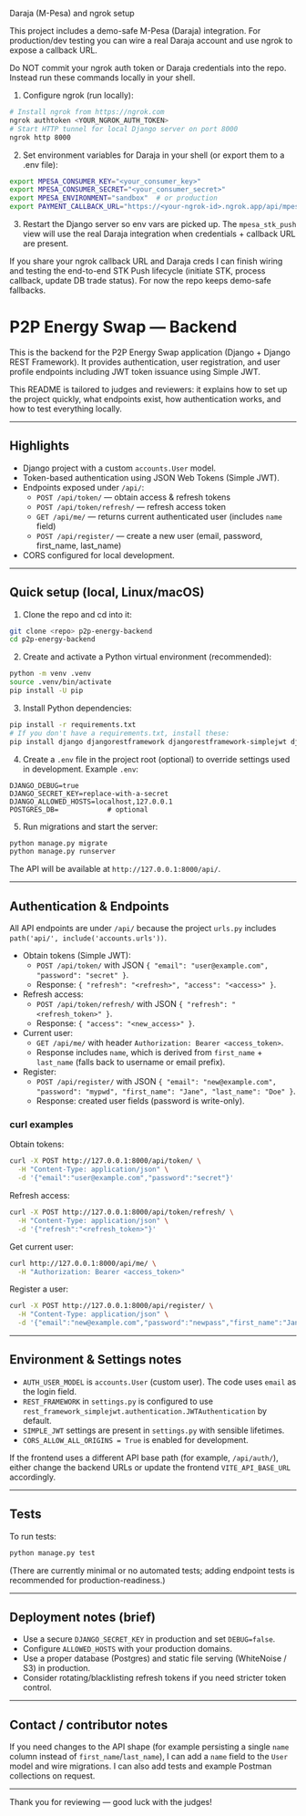 Daraja (M-Pesa) and ngrok setup

This project includes a demo-safe M-Pesa (Daraja) integration. For production/dev testing you can wire a real Daraja account and use ngrok to expose a callback URL.

Do NOT commit your ngrok auth token or Daraja credentials into the repo. Instead run these commands locally in your shell.

1) Configure ngrok (run locally):

```bash
# Install ngrok from https://ngrok.com
ngrok authtoken <YOUR_NGROK_AUTH_TOKEN>
# Start HTTP tunnel for local Django server on port 8000
ngrok http 8000
```

2) Set environment variables for Daraja in your shell (or export them to a .env file):

```bash
export MPESA_CONSUMER_KEY="<your_consumer_key>"
export MPESA_CONSUMER_SECRET="<your_consumer_secret>"
export MPESA_ENVIRONMENT="sandbox"  # or production
export PAYMENT_CALLBACK_URL="https://<your-ngrok-id>.ngrok.app/api/mpesa/callback/"
```

3) Restart the Django server so env vars are picked up. The `mpesa_stk_push` view will use the real Daraja integration when credentials + callback URL are present.

If you share your ngrok callback URL and Daraja creds I can finish wiring and testing the end-to-end STK Push lifecycle (initiate STK, process callback, update DB trade status). For now the repo keeps demo-safe fallbacks.
# P2P Energy Swap — Backend

This is the backend for the P2P Energy Swap application (Django + Django REST Framework). It provides authentication, user registration, and user profile endpoints including JWT token issuance using Simple JWT.

This README is tailored to judges and reviewers: it explains how to set up the project quickly, what endpoints exist, how authentication works, and how to test everything locally.

---

## Highlights

- Django project with a custom `accounts.User` model.
- Token-based authentication using JSON Web Tokens (Simple JWT).
- Endpoints exposed under `/api/`:
  - `POST /api/token/` — obtain access & refresh tokens
  - `POST /api/token/refresh/` — refresh access token
  - `GET /api/me/` — returns current authenticated user (includes `name` field)
  - `POST /api/register/` — create a new user (email, password, first_name, last_name)
- CORS configured for local development.

---

## Quick setup (local, Linux/macOS)

1. Clone the repo and cd into it:

```bash
git clone <repo> p2p-energy-backend
cd p2p-energy-backend
```

2. Create and activate a Python virtual environment (recommended):

```bash
python -m venv .venv
source .venv/bin/activate
pip install -U pip
```

3. Install Python dependencies:

```bash
pip install -r requirements.txt
# If you don't have a requirements.txt, install these:
pip install django djangorestframework djangorestframework-simplejwt django-cors-headers python-dotenv Pillow
```

4. Create a `.env` file in the project root (optional) to override settings used in development. Example `.env`:

```
DJANGO_DEBUG=true
DJANGO_SECRET_KEY=replace-with-a-secret
DJANGO_ALLOWED_HOSTS=localhost,127.0.0.1
POSTGRES_DB=            # optional
```

5. Run migrations and start the server:

```bash
python manage.py migrate
python manage.py runserver
```

The API will be available at `http://127.0.0.1:8000/api/`.

---

## Authentication & Endpoints

All API endpoints are under `/api/` because the project `urls.py` includes `path('api/', include('accounts.urls'))`.

- Obtain tokens (Simple JWT):
  - `POST /api/token/` with JSON `{ "email": "user@example.com", "password": "secret" }`.
  - Response: `{ "refresh": "<refresh>", "access": "<access>" }`.
- Refresh access:
  - `POST /api/token/refresh/` with JSON `{ "refresh": "<refresh_token>" }`.
  - Response: `{ "access": "<new_access>" }`.
- Current user:
  - `GET /api/me/` with header `Authorization: Bearer <access_token>`.
  - Response includes `name`, which is derived from `first_name` + `last_name` (falls back to username or email prefix).
- Register:
  - `POST /api/register/` with JSON `{ "email": "new@example.com", "password": "mypwd", "first_name": "Jane", "last_name": "Doe" }`.
  - Response: created user fields (password is write-only).

### curl examples

Obtain tokens:

```bash
curl -X POST http://127.0.0.1:8000/api/token/ \
  -H "Content-Type: application/json" \
  -d '{"email":"user@example.com","password":"secret"}'
```

Refresh access:

```bash
curl -X POST http://127.0.0.1:8000/api/token/refresh/ \
  -H "Content-Type: application/json" \
  -d '{"refresh":"<refresh_token>"}'
```

Get current user:

```bash
curl http://127.0.0.1:8000/api/me/ \
  -H "Authorization: Bearer <access_token>"
```

Register a user:

```bash
curl -X POST http://127.0.0.1:8000/api/register/ \
  -H "Content-Type: application/json" \
  -d '{"email":"new@example.com","password":"newpass","first_name":"Jane","last_name":"Doe"}'
```

---

## Environment & Settings notes

- `AUTH_USER_MODEL` is `accounts.User` (custom user). The code uses `email` as the login field.
- `REST_FRAMEWORK` in `settings.py` is configured to use `rest_framework_simplejwt.authentication.JWTAuthentication` by default.
- `SIMPLE_JWT` settings are present in `settings.py` with sensible lifetimes.
- `CORS_ALLOW_ALL_ORIGINS = True` is enabled for development.

If the frontend uses a different API base path (for example, `/api/auth/`), either change the backend URLs or update the frontend `VITE_API_BASE_URL` accordingly.

---

## Tests

To run tests:

```bash
python manage.py test
```

(There are currently minimal or no automated tests; adding endpoint tests is recommended for production-readiness.)

---

## Deployment notes (brief)

- Use a secure `DJANGO_SECRET_KEY` in production and set `DEBUG=false`.
- Configure `ALLOWED_HOSTS` with your production domains.
- Use a proper database (Postgres) and static file serving (WhiteNoise / S3) in production.
- Consider rotating/blacklisting refresh tokens if you need stricter token control.

---

## Contact / contributor notes

If you need changes to the API shape (for example persisting a single `name` column instead of `first_name`/`last_name`), I can add a `name` field to the `User` model and wire migrations. I can also add tests and example Postman collections on request.

---

Thank you for reviewing — good luck with the judges!

